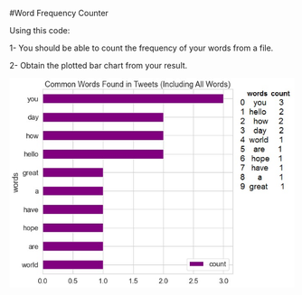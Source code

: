 #Word Frequency Counter

Using this code:

1- You should be able to count the frequency of your words from a file.

2- Obtain the plotted bar chart from your result.

<img src="Word_counter.jpg">
